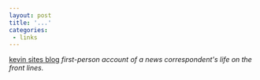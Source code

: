 ```yaml
---
layout: post
title: '...'
categories:
 - links
---
```


<a href="http://www.kevinsites.net/">kevin sites blog</a> <em>first-person account of a news correspondent's life on the front lines.</em>

